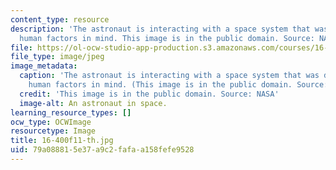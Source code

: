 ```yaml
---
content_type: resource
description: 'The astronaut is interacting with a space system that was designed with
  human factors in mind. This image is in the public domain. Source: NASA'
file: https://ol-ocw-studio-app-production.s3.amazonaws.com/courses/16-400-human-factors-engineering-fall-2011/79a088815e37a9c2fafaa158fefe9528_16-400f11-th.jpg
file_type: image/jpeg
image_metadata:
  caption: 'The astronaut is interacting with a space system that was designed with
    human factors in mind. (This image is in the public domain. Source: NASA)'
  credit: 'This image is in the public domain. Source: NASA'
  image-alt: An astronaut in space.
learning_resource_types: []
ocw_type: OCWImage
resourcetype: Image
title: 16-400f11-th.jpg
uid: 79a08881-5e37-a9c2-fafa-a158fefe9528
---
```

